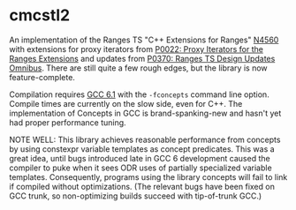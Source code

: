# cmcstl2
An implementation of the Ranges TS "C++ Extensions for Ranges" [N4560](http://www.open-std.org/jtc1/sc22/wg21/docs/papers/2015/n4560.pdf) with extensions for proxy iterators from [P0022: Proxy Iterators for the Ranges Extensions](http://wg21.link/p0022) and updates from [P0370: Ranges TS Design Updates Omnibus](http://wg21.link/p0370). There are still quite a few rough edges, but the library is now feature-complete.

Compilation requires [GCC 6.1](https://gcc.gnu.org/) with the `-fconcepts` command line option. Compile times are currently on the slow side, even for C++. The implementation of Concepts in GCC is brand-spanking-new and hasn't yet had proper performance tuning.

NOTE WELL: This library achieves reasonable performance from concepts by using constexpr variable templates as concept predicates. This was a great idea, until bugs introduced late in GCC 6 development caused the compiler to puke when it sees ODR uses of partially specialized variable templates. Consequently, programs using the library concepts will fail to link if compiled without optimizations. (The relevant bugs have been fixed on GCC trunk, so non-optimizing builds succeed with tip-of-trunk GCC.)
